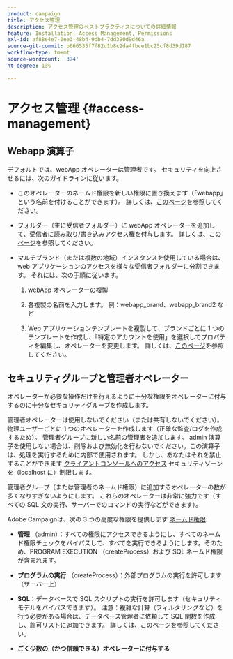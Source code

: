 ```yaml
---
product: campaign
title: アクセス管理
description: アクセス管理のベストプラクティスについての詳細情報
feature: Installation, Access Management, Permissions
exl-id: af88e4e7-0ee3-48b4-9db4-7dd390d9d46a
source-git-commit: b666535f7f82d1b8c2da4fbce1bc25cf8d39d187
workflow-type: tm+mt
source-wordcount: '374'
ht-degree: 13%

---
```


# アクセス管理 {#access-management}



## Webapp 演算子

デフォルトでは、webApp オペレーターは管理者です。 セキュリティを向上させるには、次のガイドラインに従います。

* このオペレーターのネームド権限を新しい権限に置き換えます（「webapp」という名前を付けることができます）。 詳しくは、[このページ](../../platform/using/access-management.md)を参照してください。

* フォルダー（主に受信者フォルダー）に webApp オペレーターを追加して、受信者に読み取り/書き込みアクセス権を付与します。 詳しくは、[このページ](../../platform/using/access-management.md)を参照してください。

* マルチブランド（または複数の地域）インスタンスを使用している場合は、web アプリケーションのアクセスを様々な受信者フォルダーに分割できます。 それには、次の手順に従います。

   1. webApp オペレーターの複製

   1. 各複製の名前を入力します。 例：webapp_brand、webapp_brand2 など

   1. Web アプリケーションテンプレートを複製して、ブランドごとに 1 つのテンプレートを作成し、「特定のアカウントを使用」を選択してプロパティを編集し、オペレーターを変更します。  詳しくは、[このページ](../../web/using/defining-web-forms-properties.md)を参照してください。

## セキュリティグループと管理者オペレーター

オペレーターが必要な操作だけを行えるように十分な権限をオペレーターに付与するのに十分なセキュリティグループを作成します。

管理者オペレーターは使用しないでください（または共有しないでください）。 物理ユーザーごとに 1 つのオペレーターを作成します（正確な監査/ログを作成するため）。 管理者グループに新しい名前の管理者を追加します。 admin 演算子を使用しない場合は、削除および無効化を行わないでください。この演算子は、処理を実行するために内部で使用されます。 しかし、あなたはそれを禁止することができます [クライアントコンソールへのアクセス](../../platform/using/access-management.md) セキュリティゾーンを（localhost に）制限します。

管理者グループ（または管理者のネームド権限）に追加するオペレーターの数が多くなりすぎないようにします。 これらのオペレーターは非常に強力です（すべての SQL 文の実行、サーバーでのコマンドの実行などができます）。

Adobe Campaignは、次の 3 つの高度な権限を提供します [ネームド権限](../../platform/using/access-management.md#named-rights):

* **管理** （admin）：すべての権限にアクセスできるようにし、すべてのネームド権限チェックをバイパスして、すべてを実行できるようにします。そのため、PROGRAM EXECUTION （createProcess）および SQL ネームド権限が含まれます。

* **プログラムの実行** （createProcess）：外部プログラムの実行を許可します（サーバー上）

* **SQL**：データベースで SQL スクリプトの実行を許可します（セキュリティモデルをバイパスできます）。 注意：複雑な計算（フィルタリングなど）を行う必要がある場合は、データベース管理者に依頼して SQL 関数を作成し、許可リストに追加できます。 詳しくは、[このページ](../../installation/using/scripting-coding-guidelines.md)を参照してください。

* **ごく少数の（かつ信頼できる）オペレーターに付与する**
